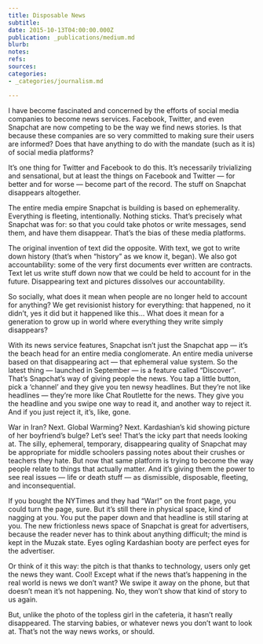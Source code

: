 ```yaml
---
title: Disposable News
subtitle: 
date: 2015-10-13T04:00:00.000Z
publication: _publications/medium.md
blurb: 
notes: 
refs: 
sources: 
categories:
- _categories/journalism.md

---
```

I have become fascinated and concerned by the efforts of social media companies to become news services. Facebook, Twitter, and even Snapchat are now competing to be the way we find news stories. Is that because these companies are so very committed to making sure their users are informed? Does that have anything to do with the mandate (such as it is) of social media platforms?

It’s one thing for Twitter and Facebook to do this. It’s necessarily trivializing and sensational, but at least the things on Facebook and Twitter — for better and for worse — become part of the record. The stuff on Snapchat disappears altogether.

The entire media empire Snapchat is building is based on ephemerality. Everything is fleeting, intentionally. Nothing sticks. That’s precisely what Snapchat was for: so that you could take photos or write messages, send them, and have them disappear. That’s the bias of these media platforms.

The original invention of text did the opposite. With text, we got to write down history (that’s when “history” as we know it, began). We also got accountability: some of the very first documents ever written are contracts. Text let us write stuff down now that we could be held to account for in the future. Disappearing text and pictures dissolves our accountability.

So socially, what does it mean when people are no longer held to account for anything? We get revisionist history for everything: that happened, no it didn’t, yes it did but it happened like this… What does it mean for a generation to grow up in world where everything they write simply disappears?

With its news service features, Snapchat isn’t just the Snapchat app — it’s the beach head for an entire media conglomerate. An entire media universe based on that disappearing act — that ephemeral value system. So the latest thing — launched in September — is a feature called “Discover”. That’s Snapchat’s way of giving people the news. You tap a little button, pick a ‘channel’ and they give you ten newsy headlines. But they’re not like headlines — they’re more like Chat Routlette for the news. They give you the headline and you swipe one way to read it, and another way to reject it. And if you just reject it, it’s, like, gone.

War in Iran? Next. Global Warming? Next. Kardashian’s kid showing picture of her boyfriend’s bulge? Let’s see!
That’s the icky part that needs looking at. The silly, ephemeral, temporary, disappearing quality of Snapchat may be appropriate for middle schoolers passing notes about their crushes or teachers they hate. But now that same platform is trying to become the way people relate to things that actually matter. And it’s giving them the power to see real issues — life or death stuff — as dismissible, disposable, fleeting, and inconsequential.

If you bought the NYTimes and they had “War!” on the front page, you could turn the page, sure. But it’s still there in physical space, kind of nagging at you. You put the paper down and that headline is still staring at you.
The new frictionless news space of Snapchat is great for advertisers, because the reader never has to think about anything difficult; the mind is kept in the Muzak state. Eyes ogling Kardashian booty are perfect eyes for the advertiser.

Or think of it this way: the pitch is that thanks to technology, users only get the news they want. Cool! Except what if the news that’s happening in the real world is news we don’t want? We swipe it away on the phone, but that doesn’t mean it’s not happening. No, they won’t show that kind of story to us again.

But, unlike the photo of the topless girl in the cafeteria, it hasn’t really disappeared. The starving babies, or whatever news you don’t want to look at. That’s not the way news works, or should.